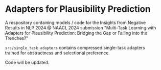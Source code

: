 # Adapters for Plausibility Prediction
A respository containing models / code for the Insights from Negative Results in NLP 2024 @ NAACL 2024 submission "Multi-Task Learning with Adapters for Plausibility Prediction: Bridging the Gap or Falling into the Trenches?" 

``src/single_task_adapters`` contains compressed single-task adapters trained for abstractness and selectional preference.

Code will be updated.
